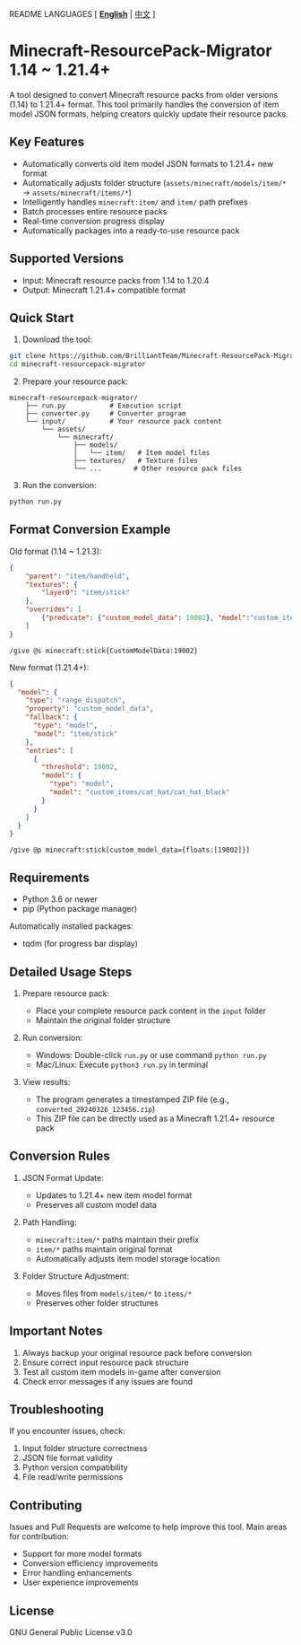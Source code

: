 README LANGUAGES [ [**English**](README.md) | [中文](README-中文.md)  ]
# Minecraft-ResourcePack-Migrator 1.14 ~ 1.21.4+

A tool designed to convert Minecraft resource packs from older versions (1.14) to 1.21.4+ format.
This tool primarily handles the conversion of item model JSON formats, helping creators quickly update their resource packs.

## Key Features

- Automatically converts old item model JSON formats to 1.21.4+ new format
- Automatically adjusts folder structure (`assets/minecraft/models/item/*` → `assets/minecraft/items/*`)
- Intelligently handles `minecraft:item/` and `item/` path prefixes
- Batch processes entire resource packs
- Real-time conversion progress display
- Automatically packages into a ready-to-use resource pack

## Supported Versions

- Input: Minecraft resource packs from 1.14 to 1.20.4
- Output: Minecraft 1.21.4+ compatible format

## Quick Start

1. Download the tool:
```bash
git clone https://github.com/BrilliantTeam/Minecraft-ResourcePack-Migrator
cd minecraft-resourcepack-migrator
```

2. Prepare your resource pack:
```
minecraft-resourcepack-migrator/
    ├── run.py           # Execution script
    ├── converter.py     # Converter program
    └── input/           # Your resource pack content
        └── assets/
            └── minecraft/
                ├── models/
                │   └── item/   # Item model files
                ├── textures/   # Texture files
                └── ...        # Other resource pack files
```

3. Run the conversion:
```bash
python run.py
```

## Format Conversion Example

Old format (1.14 ~ 1.21.3):
```json
{
    "parent": "item/handheld",
    "textures": {
        "layer0": "item/stick"
    },
    "overrides": [
        {"predicate": {"custom_model_data": 19002}, "model":"custom_items/cat_hat/cat_hat_black"}
    ]
}
```
` /give @s minecraft:stick{CustomModelData:19002} `

New format (1.21.4+):
```json
{
  "model": {
    "type": "range_dispatch",
    "property": "custom_model_data",
    "fallback": {
      "type": "model",
      "model": "item/stick"
    },
    "entries": [
      {
        "threshold": 19002,
        "model": {
          "type": "model",
          "model": "custom_items/cat_hat/cat_hat_black"
        }
      }
    ]
  }
}
```
` /give @p minecraft:stick[custom_model_data={floats:[19002]}] `

## Requirements

- Python 3.6 or newer
- pip (Python package manager)

Automatically installed packages:
- tqdm (for progress bar display)

## Detailed Usage Steps

1. Prepare resource pack:
   - Place your complete resource pack content in the `input` folder
   - Maintain the original folder structure

2. Run conversion:
   - Windows: Double-click `run.py` or use command `python run.py`
   - Mac/Linux: Execute `python3 run.py` in terminal

3. View results:
   - The program generates a timestamped ZIP file (e.g., `converted_20240326_123456.zip`)
   - This ZIP file can be directly used as a Minecraft 1.21.4+ resource pack

## Conversion Rules

1. JSON Format Update:
   - Updates to 1.21.4+ new item model format
   - Preserves all custom model data

2. Path Handling:
   - `minecraft:item/*` paths maintain their prefix
   - `item/*` paths maintain original format
   - Automatically adjusts item model storage location

3. Folder Structure Adjustment:
   - Moves files from `models/item/*` to `items/*`
   - Preserves other folder structures

## Important Notes

1. Always backup your original resource pack before conversion
2. Ensure correct input resource pack structure
3. Test all custom item models in-game after conversion
4. Check error messages if any issues are found

## Troubleshooting

If you encounter issues, check:
1. Input folder structure correctness
2. JSON file format validity
3. Python version compatibility
4. File read/write permissions

## Contributing

Issues and Pull Requests are welcome to help improve this tool. Main areas for contribution:
- Support for more model formats
- Conversion efficiency improvements
- Error handling enhancements
- User experience improvements

## License

GNU General Public License v3.0